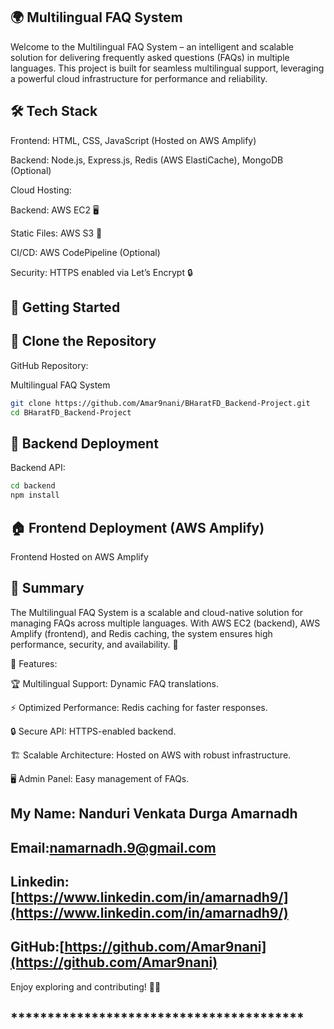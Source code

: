 ## 🌍 Multilingual FAQ System

Welcome to the Multilingual FAQ System – an intelligent and scalable solution for delivering frequently asked questions (FAQs) in multiple languages. This project is built for seamless multilingual support, leveraging a powerful cloud infrastructure for performance and reliability. 

## 🛠️ Tech Stack

Frontend: HTML, CSS, JavaScript (Hosted on AWS Amplify)

Backend: Node.js, Express.js, Redis (AWS ElastiCache), MongoDB (Optional)

Cloud Hosting:

Backend: AWS EC2 🖥️

Static Files: AWS S3 📂

CI/CD: AWS CodePipeline (Optional)

Security: HTTPS enabled via Let’s Encrypt 🔒

## 🚀 Getting Started

## 👅 Clone the Repository

GitHub Repository:

Multilingual FAQ System
```bash
git clone https://github.com/Amar9nani/BHaratFD_Backend-Project.git
cd BHaratFD_Backend-Project
```

## 👖 Backend Deployment

Backend API:
```bash
cd backend
npm install
```

## 🏠 Frontend Deployment (AWS Amplify)

Frontend Hosted on AWS Amplify

## 📌 Summary

The Multilingual FAQ System is a scalable and cloud-native solution for managing FAQs across multiple languages. With AWS EC2 (backend), AWS Amplify (frontend), and Redis caching, the system ensures high performance, security, and availability. 🚀

🎯 Features:

🏆 Multilingual Support: Dynamic FAQ translations.

⚡ Optimized Performance: Redis caching for faster responses.

🔒 Secure API: HTTPS-enabled backend.

🏗️ Scalable Architecture: Hosted on AWS with robust infrastructure.

🖥️ Admin Panel: Easy management of FAQs.

## My Name: Nanduri Venkata Durga Amarnadh
## Email:[namarnadh.9@gmail.com](namarnadh.9@gmail.com)
## Linkedin:[https://www.linkedin.com/in/amarnadh9/](https://www.linkedin.com/in/amarnadh9/)
## GitHub:[https://github.com/Amar9nani](https://github.com/Amar9nani) 


Enjoy exploring and contributing! 🚀🔥
## ****************************************
